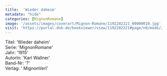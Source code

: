 ```yaml
---
title:  'Wieder daheim'
metadate: "hide"
categories: [MignonRomane]
image: '/assets/images/coverart/Mignon-Romane/1192282221_00000010.jpg'
visit: 'https://portal.dnb.de/bookviewer/view/1192282221#page/n0/mode/2up'
---
```

Titel: 'Wieder daheim' <br>
Serie: 'MignonRomane' <br>
Jahr: '1915' <br>
AutorIn: 'Karl Wallner' <br>
Band-Nr: '?' <br>
Verlag: ' MignonVerl'